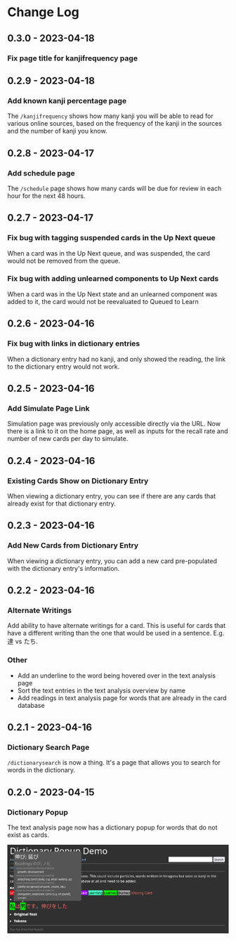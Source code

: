 # Change Log

## 0.3.0 - 2023-04-18
### Fix page title for kanjifrequency page

## 0.2.9 - 2023-04-18
### Add known kanji percentage page
The `/kanjifrequency` shows how many kanji you will be able to read for various online sources, based on the frequency of the kanji in the sources and the number of kanji you know.

## 0.2.8 - 2023-04-17
### Add schedule page
The `/schedule` page shows how many cards will be due for review in each hour for the next 48 hours.

## 0.2.7 - 2023-04-17
### Fix bug with tagging suspended cards in the Up Next queue
When a card was in the Up Next queue, and was suspended, the card would not be removed from the queue.

### Fix bug with adding unlearned components to Up Next cards
When a card was in the Up Next state and an unlearned component was added to it, the card would not be reevaluated to Queued to Learn

## 0.2.6 - 2023-04-16
### Fix bug with links in dictionary entries
When a dictionary entry had no kanji, and only showed the reading, the link to the dictionary entry would not work.

## 0.2.5 - 2023-04-16
### Add Simulate Page Link
Simulation page was previously only accessible directly via the URL. Now there is a link to it on the home page, as well as inputs for the recall rate and number of new cards per day to simulate.

## 0.2.4 - 2023-04-16
### Existing Cards Show on Dictionary Entry
When viewing a dictionary entry, you can see if there are any cards that already exist for that dictionary entry.

## 0.2.3 - 2023-04-16
### Add New Cards from Dictionary Entry
When viewing a dictionary entry, you can add a new card pre-populated with the dictionary entry's information.

## 0.2.2 - 2023-04-16
### Alternate Writings
Add ability to have alternate writings for a card. This is useful for cards that have a different writing than the one that would be used in a sentence. E.g. 達 vs たち.

### Other
- Add an underline to the word being hovered over in the text analysis page
- Sort the text entries in the text analysis overview by name
- Add readings in text analysis page for words that are already in the card database

## 0.2.1 - 2023-04-16
### Dictionary Search Page
`/dictionarysearch` is now a thing. It's a page that allows you to search for words in the dictionary.

## 0.2.0 - 2023-04-15
### Dictionary Popup
The text analysis page now has a dictionary popup for words that do not exist as cards.

![Dictionary Popup](static/img/dictionary_popup.png)